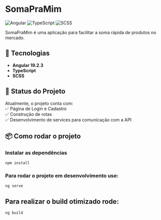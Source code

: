 # SomaPraMim

![Angular](https://img.shields.io/badge/Angular-DD0031?style=for-the-badge&logo=angular&logoColor=white)
![TypeScript](https://img.shields.io/badge/TypeScript-3178C6?style=for-the-badge&logo=typescript&logoColor=white)
![SCSS](https://img.shields.io/badge/SCSS-CC6699?style=for-the-badge&logo=sass&logoColor=white)

SomaPraMim é uma aplicação para facilitar a soma rápida de produtos no mercado.  

## 🚀 Tecnologias  

- **Angular 19.2.3**  
- **TypeScript**  
- **SCSS** 

## 📌 Status do Projeto  
Atualmente, o projeto conta com:  
✅ Página de Login e Cadastro  
✅ Construção de rotas  
✅ Desenvolvimento de services para comunicação com a API  

## 📦 Como rodar o projeto  

### Instalar as dependências  

```bash
npm install
``` 
### Para rodar o projeto em desenvolvimento use:

```bash
ng serve
```


## Para realizar o build otimizado rode:

```bash
ng build
```


